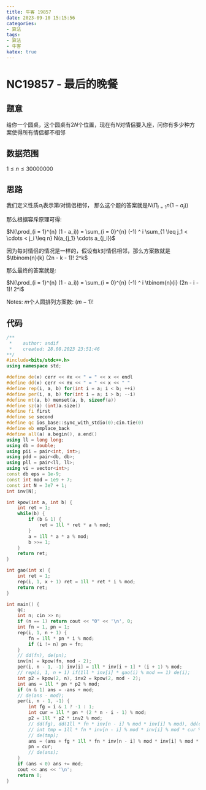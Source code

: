 ```yaml
---
title: 牛客 19857
date: 2023-09-10 15:15:56
categories:
- 算法
tags: 
- 算法
- 牛客
katex: true
---
```


# NC19857 - 最后的晚餐

## 题意

给你一个圆桌，这个圆桌有$2N$个位置，现在有$N$对情侣要入座，问你有多少种方案使得所有情侣都不相邻

## 数据范围

$1 \leq n \leq 30000000$

## 思路

我们定义性质$a_i$表示第$i$对情侣相邻，
那么这个题的答案就是$N(\prod_{i = 1}{n} (1 - a_i))$

那么根据容斥原理可得:

$N(\prod_{i = 1}^{n} (1 - a_i)) = \sum_{i = 0}^{n} (-1) ^ i \sum_{1 \leq j_1 < \cdots < j_i \leq n} N(a_{j_1} \cdots a_{j_i})$

因为每对情侣的情况是一样的，假设有$k$对情侣相邻，那么方案数就是$\tbinom{n}{k} (2n - k - 1)! 2^k$ 

那么最终的答案就是:

$N(\prod_{i = 1}^{n} (1 - a_i)) = \sum_{i = 0}^{n} (-1) ^ i \tbinom{n}{i} (2n - i - 1)! 2^i$


Notes: $m$个人圆排列方案数: $(m - 1)!$

## 代码
```c++
/**
 *    author: andif
 *    created: 28.08.2023 23:51:46
**/
#include<bits/stdc++.h>
using namespace std;

#define de(x) cerr << #x << " = " << x << endl
#define dd(x) cerr << #x << " = " << x << " "
#define rep(i, a, b) for(int i = a; i < b; ++i)
#define per(i, a, b) for(int i = a; i > b; --i)
#define mt(a, b) memset(a, b, sizeof(a))
#define sz(a) (int)a.size()
#define fi first
#define se second
#define qc ios_base::sync_with_stdio(0);cin.tie(0)
#define eb emplace_back
#define all(a) a.begin(), a.end()
using ll = long long;
using db = double;
using pii = pair<int, int>;
using pdd = pair<db, db>;
using pll = pair<ll, ll>;
using vi = vector<int>;
const db eps = 1e-9;
const int mod = 1e9 + 7;
const int N = 3e7 + 1;
int inv[N];

int kpow(int a, int b) {
    int ret = 1;
    while(b) {
        if (b & 1) {
            ret = 1ll * ret * a % mod;
        }
        a = 1ll * a * a % mod;
        b >>= 1;
    }
    return ret;
}

int gao(int x) {
    int ret = 1;
    rep(i, 1, x + 1) ret = 1ll * ret * i % mod;
    return ret;
}

int main() {
    qc;
    int n; cin >> n;
    if (n == 1) return cout << "0" << '\n', 0;
    int fn = 1, pn = 1;
    rep(i, 1, n + 1) {
        fn = 1ll * pn * i % mod;
        if (i != n) pn = fn;
    }
    // dd(fn), de(pn);
    inv[n] = kpow(fn, mod - 2);
    per(i, n - 1, -1) inv[i] = 1ll * inv[i + 1] * (i + 1) % mod;
    // rep(i, 1, n + 1) if(1ll * inv[i] * gao(i) % mod == 1) de(i);
    int p2 = kpow(2, n), inv2 = kpow(2, mod - 2);
    int ans = 1ll * pn * p2 % mod;
    if (n & 1) ans = -ans + mod;
    // de(ans - mod);
    per(i, n - 1, -1) {
        int fg = i & 1 ? -1 : 1;
        int cur = 1ll * pn * (2 * n - i - 1) % mod;
        p2 = 1ll * p2 * inv2 % mod;
        // dd(fg), dd(1ll * fn * inv[n - i] % mod * inv[i] % mod), dd(cur), dd(p2);
        // int tmp = 1ll * fn * inv[n - i] % mod * inv[i] % mod * cur % mod * p2 % mod;
        // de(tmp);
        ans = (ans + fg * 1ll * fn * inv[n - i] % mod * inv[i] % mod * cur % mod * p2 % mod) % mod;
        pn = cur;
        // de(ans);
    }
    if (ans < 0) ans += mod;
    cout << ans << '\n';
    return 0;
}
```

